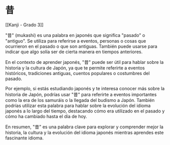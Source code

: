 # 昔

[[Kanji - Grado 3]]

"昔" (mukashi) es una palabra en japonés que significa "pasado" o "antiguo". Se utiliza para referirse a eventos, personas o cosas que ocurrieron en el pasado o que son antiguas. También puede usarse para indicar que algo solía ser de cierta manera en tiempos anteriores.

En el contexto de aprender japonés, "昔" puede ser útil para hablar sobre la historia y la cultura de Japón, ya que te permite referirte a eventos históricos, tradiciones antiguas, cuentos populares o costumbres del pasado.

Por ejemplo, si estás estudiando japonés y te interesa conocer más sobre la historia de Japón, podrías usar "昔" para referirte a eventos importantes como la era de los samuráis o la llegada del budismo a Japón. También podrías utilizar esta palabra para hablar sobre la evolución del idioma japonés a lo largo del tiempo, destacando cómo era utilizado en el pasado y cómo ha cambiado hasta el día de hoy.

En resumen, "昔" es una palabra clave para explorar y comprender mejor la historia, la cultura y la evolución del idioma japonés mientras aprendes este fascinante idioma.
